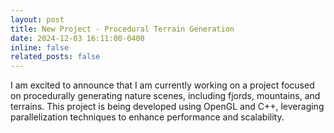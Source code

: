 ```yaml
---
layout: post
title: New Project - Procedural Terrain Generation
date: 2024-12-03 16:11:00-0400
inline: false
related_posts: false
---
```


I am excited to announce that I am currently working on a project focused on procedurally generating nature scenes, including fjords, mountains, and terrains. This project is being developed using OpenGL and C++, leveraging parallelization techniques to enhance performance and scalability.
